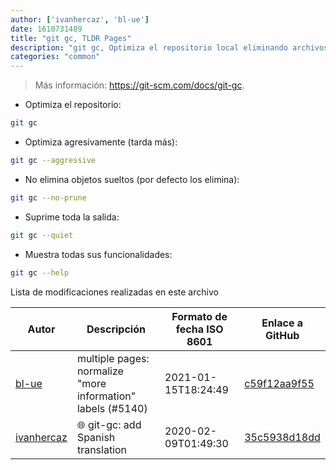 ```yaml
---
author: ['ivanhercaz', 'bl-ue']
date: 1610731489
title: "git gc, TLDR Pages"
description: "git gc, Optimiza el repositorio local eliminando archivos innecesarios."
categories: "common"
---
```

> Más información: <https://git-scm.com/docs/git-gc>.

- Optimiza el repositorio:

```bash
git gc
```

- Optimiza agresivamente (tarda más):

```bash
git gc --aggressive
```

- No elimina objetos sueltos (por defecto los elimina):

```bash
git gc --no-prune
```

- Suprime toda la salida:

```bash
git gc --quiet
```

- Muestra todas sus funcionalidades:

```bash
git gc --help
```
Lista de modificaciones realizadas en este archivo


Autor | Descripción | Formato de fecha ISO 8601 | Enlace a GitHub
------|-----|-----|-----
[bl-ue](mailto:54780737+bl-ue@users.noreply.github.com) | multiple pages: normalize "more information" labels (#5140) | 2021-01-15T18:24:49 | [c59f12aa9f55](https://github.com/tldr-pages/tldr/commit/c59f12aa9f55d85612ba22e4da86db293ff76977)
[ivanhercaz](mailto:ivan@ivanhercaz.com) | :globe_with_meridians: git-gc: add Spanish translation | 2020-02-09T01:49:30 | [35c5938d18dd](https://github.com/tldr-pages/tldr/commit/35c5938d18dd3d7a3e6fd2a127f71f97ef457390)

